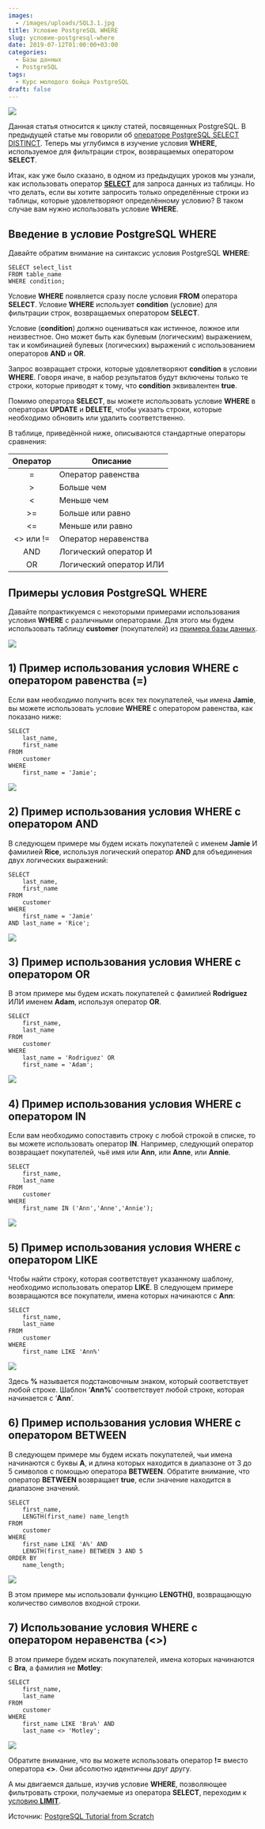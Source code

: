 ```yaml
---
images:
  - /images/uploads/SQL3.1.jpg
title: Условие PostgreSQL WHERE
slug: условие-postgresql-where
date: 2019-07-12T01:00:00+03:00
categories:
  - Базы данных
  - PostgreSQL
tags:
  - Курс молодого бойца PostgreSQL
draft: false
---
```


![](/images/uploads/SQL3.1.jpg)

Данная статья относится к циклу статей, посвященных PostgreSQL. В предыдущей статье мы говорили об
[операторе PostgreSQL SELECT DISTINCT](https://itdoxy.com/оператор-postgresql-select-distinct/). Теперь мы углубимся
в изучение условия **WHERE**, используемое для фильтрации строк, возвращаемых оператором **SELECT**.

Итак, как уже было сказано, в одном из предыдущих уроков мы узнали, как использовать оператор
[**SELECT**](https://itdoxy.com/оператор-postgresql-select/) для запроса данных из таблицы. Но что делать, если вы хотите
запросить только определённые строки из таблицы, которые удовлетворяют определённому условию? В таком случае вам нужно
использовать условие **WHERE**.

## Введение в условие PostgreSQL WHERE

Давайте обратим внимание на синтаксис условия PostgreSQL **WHERE**:

```
SELECT select_list
FROM table_name
WHERE condition;
```

Условие **WHERE** появляется сразу после условия **FROM** оператора **SELECT**. Условие **WHERE** использует **condition**
(условие) для фильтрации строк, возвращаемых оператором **SELECT**.

Условие (**condition**) должно оцениваться как истинное, ложное или неизвестное. Оно может быть как булевым (логическим)
выражением, так и комбинацией булевых (логических) выражений с использованием операторов **AND** и **OR**.

Запрос возвращает строки, которые удовлетворяют **condition** в условии **WHERE**. Говоря иначе, в набор результатов
будут включены только те строки, которые приводят к тому, что **condition** эквивалентен **true**.

Помимо оператора **SELECT**, вы можете использовать условие **WHERE** в операторах **UPDATE** и **DELETE**, чтобы указать
строки, которые необходимо обновить или удалить соответственно.

В таблице, приведённой ниже, описываются стандартные операторы сравнения:

| Оператор |        Описание       |
|:--------:|-----------------------|
|     =    |   Оператор равенства  |
|    \>	   |       Больше чем      |
|     <	   |       Меньше чем      |
|    >=	   |    Больше или равно   |
|    <=	   |    Меньше или равно   |
|<> или != |  Оператор неравенства |
|   AND    | Логический оператор И |
|    OR	   |Логический оператор ИЛИ|

## Примеры условия PostgreSQL WHERE

Давайте попрактикуемся с некоторыми примерами использования условия **WHERE** с различными операторами. Для этого мы будем
использовать таблицу **customer** (покупателей) из [примера базы данных](https://itdoxy.com/пример-базы-данных-postgresql/).

![](https://i.imgur.com/XmzvMVY.png)

## 1) Пример использования условия WHERE с оператором равенства (=)

Если вам необходимо получить всех тех покупателей, чьи имена **Jamie**, вы можете использовать условие **WHERE**
с оператором равенства, как показано ниже:

```
SELECT
    last_name,
    first_name
FROM
    customer
WHERE
    first_name = 'Jamie';
```

![](https://i.imgur.com/GavkMyj.png)

## 2) Пример использования условия WHERE с оператором AND

В следующем примере мы будем искать покупателей с именем **Jamie** И фамилией **Rice**, используя логический оператор
**AND** для объединения двух логических выражений:

```
SELECT
    last_name,
    first_name
FROM
    customer
WHERE
    first_name = 'Jamie'
AND last_name = 'Rice';
```

![](https://i.imgur.com/qAFFZvp.png)

## 3) Пример использования условия WHERE с оператором OR

В этом примере мы будем искать покупателей с фамилией **Rodriguez** ИЛИ именем **Adam**, используя оператор **OR**.

```
SELECT
    first_name,
    last_name
FROM
    customer
WHERE
    last_name = 'Rodriguez' OR
    first_name = 'Adam';
```

![](https://i.imgur.com/NBY7eXe.png)

## 4) Пример использования условия WHERE с оператором IN

Если вам необходимо сопоставить строку с любой строкой в списке, то вы можете использовать оператор **IN**. Например,
следующий оператор возвращает покупателей, чьё имя или **Ann**, или **Anne**, или **Annie**.

```
SELECT
    first_name,
    last_name
FROM
    customer
WHERE
    first_name IN ('Ann','Anne','Annie');
```

![](https://i.imgur.com/EHZugs2.png)

## 5) Пример использования условия WHERE с оператором LIKE

Чтобы найти строку, которая соответствует указанному шаблону, необходимо использовать оператор **LIKE**. В следующем
примере возвращаются все покупатели, имена которых начинаются с **Ann**:

```
SELECT
    first_name,
    last_name
FROM
    customer
WHERE
    first_name LIKE 'Ann%'
```

![](https://i.imgur.com/Qu68Hb9.png)

Здесь **%** называется подстановочным знаком, который соответствует любой строке. Шаблон ‘**Ann%**’ соответствует любой
строке, которая начинается с ‘**Ann**’.

## 6) Пример использования условия WHERE с оператором BETWEEN

В следующем примере мы будем искать покупателей, чьи имена начинаются с буквы **A**, и длина которых находится в диапазоне
от 3 до 5 символов с помощью оператора **BETWEEN**. Обратите внимание, что оператор **BETWEEN** возвращает **true**, если
значение находится в диапазоне значений.

```
SELECT
    first_name,
    LENGTH(first_name) name_length
FROM
    customer
WHERE
    first_name LIKE 'A%' AND
    LENGTH(first_name) BETWEEN 3 AND 5
ORDER BY
    name_length;
```

![](https://i.imgur.com/yHpizjA.png)

В этом примере мы использовали функцию **LENGTH()**, возвращающую количество символов входной строки.

## 7) Использование условия WHERE с оператором неравенства (<>)

В этом примере будем искать покупателей, имена которых начинаются с **Bra**, а фамилия не **Motley**:

```
SELECT
    first_name,
    last_name
FROM
    customer
WHERE
    first_name LIKE 'Bra%' AND
    last_name <> 'Motley';
```

![](https://i.imgur.com/4B7Zp7N.png)

Обратите внимание, что вы можете использовать оператор **!=** вместо оператора **<>**. Они абсолютно идентичны друг другу.

А мы двигаемся дальше, изучив условие **WHERE**, позволяющее фильтровать строки, получаемые из оператора **SELECT**,
переходим к [условию **LIMIT**](https://itdoxy.com/условие-postgresql-limit/).

Источник: [PostgreSQL Tutorial from Scratch](http://www.postgresqltutorial.com/)
